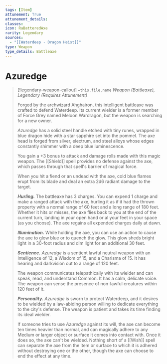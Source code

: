 ```yaml
---
tags: [Item]
attunement: True
attunement_details: 
classes: 
icon: RaBatteredAxe
rarity: Legendary
sources:
  - "[[Waterdeep - Dragon Heist]]"
type: Weapon
type_details: Battleaxe
---
```

# Azuredge
>[!legendary-weapon-callout] `=this.file.name`
>*Weapon (Battleaxe), Legendary (Requires Attunement)*
>
>Forged by the archwizard Ahghairon, this intelligent battleaxe was crafted to defend Waterdeep. Its current wielder is a former member of Force Grey named Meloon Wardragon, but the weapon is searching for a new owner.
>
>*Azuredge* has a solid steel handle etched with tiny runes, wrapped in blue dragon hide with a star sapphire set into the pommel. The axe head is forged from silver, electrum, and steel alloys whose edges constantly shimmer with a deep blue luminescence.
>
>You gain a +3 bonus to attack and damage rolls made with this magic weapon. The [[Shield]] spell provides no defense against the axe, which passes through that spell's barrier of magical force.
>
>When you hit a fiend or an undead with the axe, cold blue flames erupt from its blade and deal an extra 2d6 radiant damage to the target.
>
>***Hurling.*** The battleaxe has 3 charges. You can expend 1 charge and make a ranged attack with the axe, hurling it as if it had the thrown property with a normal range of 60 feet and a long range of 180 feet. Whether it hits or misses, the axe flies back to you at the end of the current turn, landing in your open hand or al your feet in your space (as you choose). The axe regains all expended charges daily at dawn.
>
>***Illumination.*** While holding the axe, you can use an action to cause the axe to glow blue or to quench the glow. This glow sheds bright light in a 30-foot radius and dim light for an additional 30 feet.
>
>***Sentience.*** *Azuredge* is a sentient lawful neutral weapon with an Intelligence of 12, a Wisdom of 15, and a Charisma of 15. It has hearing and darkvision out to a range of 120 feet.
>
>The weapon communicates telepathically with its wielder and can speak, read, and understand Common. It has a calm, delicate voice. The weapon can sense the presence of non-lawful creatures within 120 feet of it.
>
>***Personality.*** *Azuredge* is sworn to protect Waterdeep, and it desires to be wielded by a law-abiding person willing to dedicate everything to the city's defense. The weapon is patient and takes its time finding its ideal wielder.
>
>If someone tries to use *Azuredge* against its will, the axe can become ten times heavier than normal, and can magically adhere to any Medium or larger object or surface it comes into contact with. Once it does so, the axe can't be wielded. Nothing short of a [[Wish]] spell can separate the axe from the item or surface to which it is adhered without destroying one or the other, though the axe can choose to end the effect at any time.
>
>
